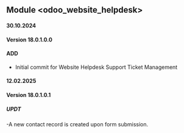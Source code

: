 ## Module <odoo_website_helpdesk>

#### 30.10.2024
#### Version 18.0.1.0.0
#### ADD

- Initial commit for Website Helpdesk Support Ticket Management

#### 12.02.2025
#### Version 18.0.1.0.1
##### UPDT
-A new contact record is created upon form submission.